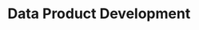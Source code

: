 # Data Product Development <!-- 1500 words -->
<!-- 
● Understand the specific business problems to be addressed and identify all necessary data sources.
● Plan and define the data solution, including any ETL processes or data flows. Consider data formats, sizes, and frequency of updates in the design.
● Choose an appropriate data solution (see list below), focusing on compatibility and scalability. This may be a low-code, no-code, or a coded solution, depending on business needs.
● Develop your data product, conduct comprehensive testing, and automate with scheduling.
● Focus on scalability, performance optimization, security, and regulatory compliance.
● Ensure flexibility for future changes and adherence to best practices.
-->
